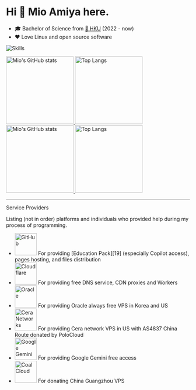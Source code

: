 # Hi 👋 Mio Amiya here.

* 🎓 Bachelor of Science from [🏫 HKU](https://www.hku.hk) (2022 - now)
* ❤️ Love Linux and open source software


![Skills](https://skillicons.dev/icons?i=azure,cloudflare,github,c,cpp,cs,html,js,ts,css,sass,php,py,go,md,regex,bash,docker,git,mongodb,mysql,redis,linux,nginx,vim,vscode,express,electron,jquery,nodejs,nestjs,react)

<a href="https://github-readme-stats-one-bice.vercel.app/api?username=Purestreams&show_icons=true&include_all_commits=true&role=OWNER,ORGANIZATION_MEMBER#gh-light-mode-only" target="_blank">
  <img src="https://github-readme-stats-one-bice.vercel.app/api?username=Purestreams&show_icons=true&include_all_commits=true&role=OWNER,ORGANIZATION_MEMBER#gh-light-mode-only" alt="Mio's GitHub stats" height="185px">
</a>
<a href="https://github-readme-stats-one-bice.vercel.app/api/top-langs/?username=Purestreams&layout=compact&langs_count=8&include_all_commits=true&role=OWNER,ORGANIZATION_MEMBER#gh-light-mode-only">
  <img src="https://github-readme-stats-one-bice.vercel.app/api/top-langs/?username=Purestreams&layout=compact&langs_count=8&include_all_commits=true&role=OWNER,ORGANIZATION_MEMBER#gh-light-mode-only" alt="Top Langs" height="185px">
</a>

<a href="https://github-readme-stats-one-bice.vercel.app/api?username=Purestreams&theme=calm&show_icons=true&include_all_commits=true&role=OWNER,ORGANIZATION_MEMBER#gh-dark-mode-only" target="_blank">
  <img src="https://github-readme-stats-one-bice.vercel.app/api?username=Purestreams&theme=calm&show_icons=true&include_all_commits=true&role=OWNER,ORGANIZATION_MEMBER#gh-dark-mode-only" alt="Mio's GitHub stats" height="185px">
</a>
<a href="https://github-readme-stats-one-bice.vercel.app/api/top-langs/?username=Purestreams&theme=calm&layout=compact&langs_count=8&include_all_commits=true&role=OWNER,ORGANIZATION_MEMBER#gh-dark-mode-only">
  <img src="https://github-readme-stats-one-bice.vercel.app/api/top-langs/?username=Purestreams&theme=calm&layout=compact&langs_count=8&include_all_commits=true&role=OWNER,ORGANIZATION_MEMBER#gh-dark-mode-only" alt="Top Langs" height="185px">
</a>

---

  <summary>
    Service Providers
  </summary>
  
  Listing (not in order) platforms and individuals who provided help during my process of programming.

  * <a href="https://github.com/"><img src="https://github.githubassets.com/assets/GitHub-Mark-ea2971cee799.png" height="60" alt="GitHub" /></a> For providing [Education Pack][19] (especially Copilot access), pages hosting, and files distribution
  * <a href="https://www.cloudflare.com/"><img src="https://upload.wikimedia.org/wikipedia/commons/thumb/9/94/Cloudflare_Logo.png/240px-Cloudflare_Logo.png" height="60" alt="Cloudflare" /></a> For providing free DNS service, CDN proxies and Workers
  * <a href="https://www.oracle.com/cloud/free/"><img src="https://upload.wikimedia.org/wikipedia/commons/thumb/5/50/Oracle_logo.svg/200px-Oracle_logo.svg.png" height="60" alt="Oracle" /></a> For providing Oracle always free VPS in Korea and US
  * <a href="https://www.ceranetworks.com/"><img src="https://www.ceranetworks.com/public/static/img/logo.png" height="60" alt="Cera Networks" /></a> For providing Cera network VPS in US with AS4837 China Route donated by PoloCloud
  * <a href="https://gemini.google.com/"><img src="https://upload.wikimedia.org/wikipedia/commons/thumb/8/8a/Google_Gemini_logo.svg/1920px-Google_Gemini_logo.svg.png" height="60" alt="Google Gemini" /></a> For providing Google Gemini free access
  * <a href="https://coalcloud.net/"><img src="https://coalcloud.net/templates/lagom2/assets/img/logo/logo_small.1253956062.png" height="60" alt="CoalCloud" /></a> For donating China Guangzhou VPS
    
<!--
**Purestreams/purestreams** is a ✨ _special_ ✨ repository because its `README.md` (this file) appears on your GitHub profile.

Here are some ideas to get you started:

- 🔭 I’m currently working on ...
- 🌱 I’m currently learning ...
- 👯 I’m looking to collaborate on ...
- 🤔 I’m looking for help with ...
- 💬 Ask me about ...
- 📫 How to reach me: ...
- 😄 Pronouns: ...
- ⚡ Fun fact: ...
-->
